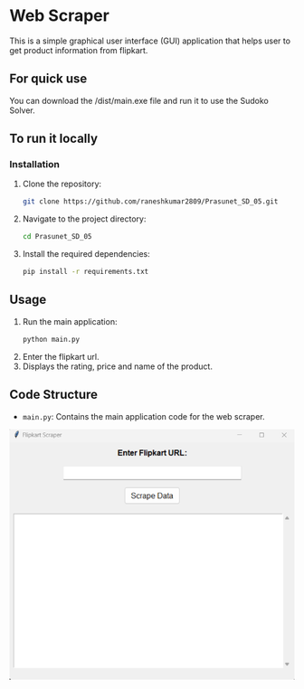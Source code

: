 # Web Scraper

This is a simple graphical user interface (GUI) application that helps user to get product information from flipkart.

## For quick use 
You can download the /dist/main.exe file and run it to use the Sudoko Solver.

## To run it locally

### Installation

1. Clone the repository:
    ```bash
    git clone https://github.com/raneshkumar2809/Prasunet_SD_05.git
    ```
2. Navigate to the project directory:
    ```bash
    cd Prasunet_SD_05
    ```
3. Install the required dependencies:
    ```bash
    pip install -r requirements.txt
    ```
    
## Usage

1. Run the main application:
    ```bash
    python main.py
    ```
2. Enter the flipkart url.
3. Displays the rating, price and name of the product.

 ## Code Structure

- `main.py`: Contains the main application code for the web scraper.

  
![web scraper](https://github.com/raneshkumar2809/Prasunet_SD_05/blob/main/Pic-1.png)
